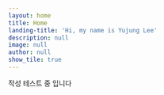 ```yaml
---
layout: home
title: Home
landing-title: 'Hi, my name is Yujung Lee'
description: null
image: null
author: null
show_tile: true
---
```


작성 테스트 중 입니다 
